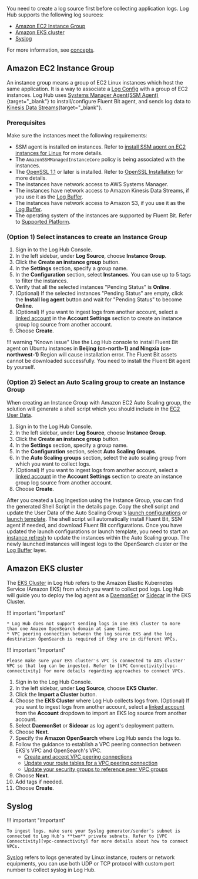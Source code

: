 You need to create a log source first before collecting application logs. Log Hub supports the following log sources:

* [Amazon EC2 Instance Group](#amazon-ec2-instance-group)
* [Amazon EKS cluster](#amazon-eks-cluster)
* [Syslog](#syslog)

For more information, see [concepts](./index.md#concepts).

## Amazon EC2 Instance Group

An instance group means a group of EC2 Linux instances which host the same application. It is a way to associate a [Log Config](./index.md#log-config) with a group of EC2 instances. Log Hub uses [Systems Manager Agent(SSM Agent)][ssm-agent]{target="_blank"} to install/configure Fluent Bit agent, and sends log data to [Kinesis Data Streams][kds]{target="_blank"}. 

### Prerequisites

Make sure the instances meet the following requirements:

- SSM agent is installed on instances. Refer to [install SSM agent on EC2 instances for Linux](https://docs.aws.amazon.com/systems-manager/latest/userguide/sysman-manual-agent-install.html) for more details.
- The `AmazonSSMManagedInstanceCore` policy is being associated with the instances.
- The [OpenSSL 1.1][open-ssl] or later is installed. Refer to [OpenSSL Installation](../resources/open-ssl.md) for more details.
- The instances have network access to AWS Systems Manager.
- The instances have network access to Amazon Kinesis Data Streams, if you use it as the [Log Buffer](./index.md#log-buffer).
- The instances have network access to Amazon S3, if you use it as the [Log Buffer](./index.md#log-buffer).
- The operating system of the instances are supported by Fluent Bit. Refer to [Supported Platform][supported-platforms].

### (Option 1) Select instances to create an Instance Group

1. Sign in to the Log Hub Console.
2. In the left sidebar, under **Log Source**, choose **Instance Group**.
3. Click the **Create an instance group** button.
4. In the **Settings** section, specify a group name.
5. In the **Configuration** section, select **Instances**. You can use up to 5 tags to filter the instances.
6. Verify that all the selected instances "Pending Status" is **Online**.
7. (Optional) If the selected instances "Pending Status" are empty, click the **Install log agent** button and wait for "Pending Status" to become **Online**.
8. (Optional) If you want to ingest logs from another account, select a [linked account](../link-account/index.md) in the **Account Settings** section to create an instance group log source from another account.
9. Choose **Create**.

!!! warning "Known issue"
    Use the Log Hub console to install Fluent Bit agent on Ubuntu instances in **Beijing (cn-north-1) and Ningxia (cn-northwest-1)** Region will cause installation error. The Fluent Bit assets cannot
    be downloaded successfully. You need to install the Fluent Bit agent by yourself.

### (Option 2) Select an Auto Scaling group to create an Instance Group
When creating an Instance Group with Amazon EC2 Auto Scaling group, the solution will generate a shell script which you
should include in the [EC2 User Data][ec2-user-data].  

1. Sign in to the Log Hub Console.
2. In the left sidebar, under **Log Source**, choose **Instance Group**.
3. Click the **Create an instance group** button.
4. In the **Settings** section, specify a group name.
5. In the **Configuration** section, select **Auto Scaling Groups**.
6. In the **Auto Scaling groups** section, select the auto scaling group from which you want to collect logs.
7. (Optional) If you want to ingest logs from another account, select a [linked account](../link-account/index.md) in the **Account Settings** section to create an instance group log source from another account.
8. Choose **Create**.

After you created a Log Ingestion using the Instance Group, you can find the generated Shell Script in the details page. 
Copy the shell script and update the User Data of the Auto Scaling Group's [launch configurations](https://docs.aws.amazon.com/autoscaling/ec2/userguide/launch-configurations.html) or [launch template](https://docs.aws.amazon.com/AWSEC2/latest/UserGuide/ec2-launch-templates.html).
The shell script will automatically install Fluent Bit, SSM agent if needed, and download Fluent Bit configurations. Once you have
updated the launch configurations or launch template, you need to start an [instance refresh][instance-refresh] to update the instances within the Auto Scaling group. 
The newly launched instances will ingest logs to the OpenSearch cluster or the [Log Buffer](./index.md#log-buffer) layer.

## Amazon EKS cluster

The [EKS Cluster][eks] in Log Hub refers to the Amazon Elastic Kubernetes Service (Amazon EKS) from which you want to collect pod logs. Log Hub will guide you to deploy the log agent as a [DaemonSet][daemonset] or [Sidecar][sidecar] in the EKS Cluster.

!!! important "Important"

    * Log Hub does not support sending logs in one EKS cluster to more than one Amazon OpenSearch domain at same time.
    * VPC peering connection between the log source EKS and the log destination OpenSearch is required if they are in different VPCs.

!!! important "Important"

    Please make sure your EKS cluster's VPC is connected to AOS cluster' VPC so that log can be ingested. Refer to [VPC Connectivity][vpc-connectivity] for more details regarding approaches to connect VPCs.

1. Sign in to the Log Hub Console.
2. In the left sidebar, under **Log Source**, choose **EKS Cluster**.
3. Click the **Import a Cluster** button.
4. Choose the **EKS Cluster** where Log Hub collects logs from. 
(Optional) If you want to ingest logs from another account, select a [linked account](../link-account/index.md) from the **Account** dropdown to import an EKS log source from another account.
5. Select **DaemonSet** or **Sidecar** as log agent's deployment pattern. 
6. Choose **Next**.
7. Specify the **Amazon OpenSearch** where Log Hub sends the logs to.
8. Follow the guidance to establish a VPC peering connection between EKS's VPC and OpenSearch's VPC.
    - [Create and accept VPC peering connections](https://docs.aws.amazon.com/vpc/latest/peering/create-vpc-peering-connection.html)
    - [Update your route tables for a VPC peering connection](https://docs.aws.amazon.com/vpc/latest/peering/vpc-peering-routing.html)
    - [Update your security groups to reference peer VPC groups](https://docs.aws.amazon.com/vpc/latest/peering/vpc-peering-security-groups.html)
9. Choose **Next**.
10. Add tags if needed.
11. Choose **Create**.


## Syslog
!!! important "Important"

    To ingest logs, make sure your Syslog generator/sender’s subnet is connected to Log Hub’s **two** private subnets. Refer to [VPC Connectivity][vpc-connectivity] for more details about how to connect VPCs.

[Syslog][syslog] refers to logs generated by Linux instance, routers or network equipments, you can use both UDP or TCP protocol with custom port number to collect syslog in Log Hub.


[kds]: https://aws.amazon.com/kinesis/data-streams/
[ssm-agent]: https://docs.aws.amazon.com/systems-manager/latest/userguide/ssm-agent.html
[open-ssl]: https://www.openssl.org/source/
[eks]: https://docs.aws.amazon.com/eks/latest/userguide/what-is-eks.html
[daemonset]: https://kubernetes.io/docs/concepts/workloads/controllers/daemonset/
[sidecar]: https://kubernetes.io/docs/concepts/workloads/pods/#workload-resources-for-managing-pods
[syslog]: https://en.wikipedia.org/wiki/Syslog
[bucket]: https://docs.aws.amazon.com/AmazonS3/latest/userguide//UsingBucket.html
[supported-platforms]: https://docs.fluentbit.io/manual/installation/supported-platforms
[vpc-connectivity]: https://docs.aws.amazon.com/whitepapers/latest/building-scalable-secure-multi-vpc-network-infrastructure/vpc-to-vpc-connectivity.html
[ec2-user-data]: https://docs.aws.amazon.com/AWSEC2/latest/UserGuide/user-data.html#user-data-shell-scripts
[instance-refresh]: https://docs.aws.amazon.com/autoscaling/ec2/userguide/asg-instance-refresh.html